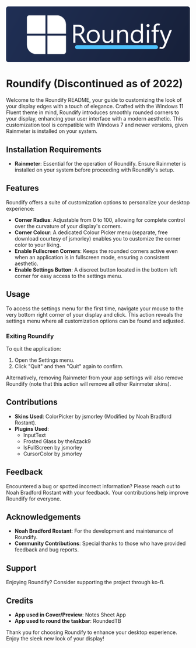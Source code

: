 ![Roundify Banner](images/RoundifyBannerSmallRound.png)
# Roundify (Discontinued as of 2022)

Welcome to the Roundify README, your guide to customizing the look of your display edges with a touch of elegance. Crafted with the Windows 11 Fluent theme in mind, Roundify introduces smoothly rounded corners to your display, enhancing your user interface with a modern aesthetic. This customization tool is compatible with Windows 7 and newer versions, given Rainmeter is installed on your system.

## Installation Requirements

- **Rainmeter**: Essential for the operation of Roundify. Ensure Rainmeter is installed on your system before proceeding with Roundify's setup.

## Features

Roundify offers a suite of customization options to personalize your desktop experience:

- **Corner Radius**: Adjustable from 0 to 100, allowing for complete control over the curvature of your display's corners.
- **Corner Colour**: A dedicated Colour Picker menu (separate, free download courtesy of jsmorley) enables you to customize the corner color to your liking.
- **Enable Fullscreen Corners**: Keeps the rounded corners active even when an application is in fullscreen mode, ensuring a consistent aesthetic.
- **Enable Settings Button**: A discreet button located in the bottom left corner for easy access to the settings menu.

## Usage

To access the settings menu for the first time, navigate your mouse to the very bottom right corner of your display and click. This action reveals the settings menu where all customization options can be found and adjusted.

### Exiting Roundify

To quit the application:
1. Open the Settings menu.
2. Click "Quit" and then "Quit" again to confirm.

Alternatively, removing Rainmeter from your app settings will also remove Roundify (note that this action will remove all other Rainmeter skins).

## Contributions

- **Skins Used**: ColorPicker by jsmorley (Modified by Noah Bradford Rostant).
- **Plugins Used**:
  - InputText
  - Frosted Glass by theAzack9
  - IsFullScreen by jsmorley
  - CursorColor by jsmorley

## Feedback

Encountered a bug or spotted incorrect information? Please reach out to Noah Bradford Rostant with your feedback. Your contributions help improve Roundify for everyone.

## Acknowledgements

- **Noah Bradford Rostant**: For the development and maintenance of Roundify.
- **Community Contributions**: Special thanks to those who have provided feedback and bug reports.

## Support

Enjoying Roundify? Consider supporting the project through ko-fi.

## Credits

- **App used in Cover/Preview**: Notes Sheet App
- **App used to round the taskbar**: RoundedTB

Thank you for choosing Roundify to enhance your desktop experience. Enjoy the sleek new look of your display!